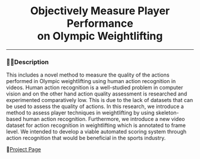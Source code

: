<h1 align="center">Objectively Measure Player Performance<br>on Olympic  Weightlifting</h1>
<hr>

### 🏋️‍♀️Description
This includes a novel method to measure the quality of the actions performed in Olympic weightlifting using human action recognition in videos. Human action recognition is a well-studied problem in computer vision and on the other hand action quality assessment is researched and experimented comparatively low. This is due to the lack of datasets that can be used to assess the quality of actions. In this research, we introduce a method to assess player techniques in weightlifting by using skeleton-based human action recognition. Furthermore, we introduce a new video dataset for action recognition in weightlifting which is annotated to frame level. We intended to develop a viable automated scoring system through action recognition that would be beneficial in the sports industry. 

🔗[Project Page](https://cepdnaclk.github.io/e15-4yp-sports-action-recognition )
